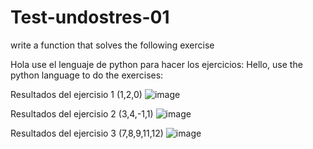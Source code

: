 # Test-undostres-01
write a function that solves the following exercise


Hola use el lenguaje de python para hacer los ejercicios:
Hello, use the python language to do the exercises:


  Resultados del ejercisio 1 (1,2,0)
  ![image](https://user-images.githubusercontent.com/46494068/191123618-ac9787fa-d77a-40fc-bb89-cde237831c53.png)
  
  Resultados del ejercisio 2 (3,4,-1,1)
  ![image](https://user-images.githubusercontent.com/46494068/191124831-84b1b415-bc36-4eca-a352-003f7c5ce2f1.png)
  
  Resultados del ejercisio 3 (7,8,9,11,12)
![image](https://user-images.githubusercontent.com/46494068/191125769-362b67b1-8625-4982-a85d-4bbd9a505515.png)


